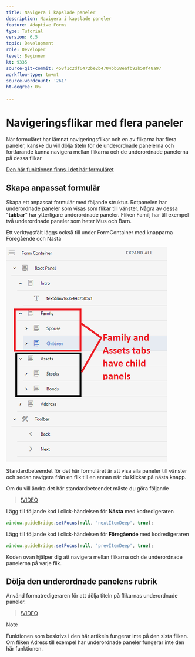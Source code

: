 ```yaml
---
title: Navigera i kapslade paneler
description: Navigera i kapslade paneler
feature: Adaptive Forms
type: Tutorial
version: 6.5
topic: Development
role: Developer
level: Beginner
kt: 9335
source-git-commit: 458f1c2df6472be2b4704bb68eafb92b58f48a97
workflow-type: tm+mt
source-wordcount: '261'
ht-degree: 0%

---
```


# Navigeringsflikar med flera paneler

När formuläret har lämnat navigeringsflikar och en av flikarna har flera paneler, kanske du vill dölja titeln för de underordnade panelerna och fortfarande kunna navigera mellan flikarna och de underordnade panelerna på dessa flikar

[Den här funktionen finns i det här formuläret](https://forms.enablementadobe.com/content/forms/af/testnav1.html)




## Skapa anpassat formulär

Skapa ett anpassat formulär med följande struktur. Rotpanelen har underordnade paneler som visas som flikar till vänster. Några av dessa &quot;**tabbar**&quot; har ytterligare underordnade paneler. Fliken Familj har till exempel två underordnade paneler som heter Mus och Barn.

Ett verktygsfält läggs också till under FormContainer med knapparna Föregående och Nästa

![verktygsfältsavstånd](assets/multiple-panels.png)



Standardbeteendet för det här formuläret är att visa alla paneler till vänster och sedan navigera från en flik till en annan när du klickar på nästa knapp.

Om du vill ändra det här standardbeteendet måste du göra följande

>[!VIDEO](https://video.tv.adobe.com/v/338369?quality=9&learn=on)


Lägg till följande kod i click-händelsen för **Nästa** med kodredigeraren

```javascript
window.guideBridge.setFocus(null, 'nextItemDeep', true);
```

Lägg till följande kod i click-händelsen för **Föregående** med kodredigeraren

```javascript
window.guideBridge.setFocus(null, 'prevItemDeep', true);
```

Koden ovan hjälper dig att navigera mellan flikarna och de underordnade panelerna på varje flik.

## Dölja den underordnade panelens rubrik

Använd formatredigeraren för att dölja titeln på flikarnas underordnade paneler.

>[!VIDEO](https://video.tv.adobe.com/v/338370?quality=9&learn=on)

>[!NOTE]
>
>Funktionen som beskrivs i den här artikeln fungerar inte på den sista fliken. Om fliken Adress till exempel har underordnade paneler fungerar inte den här funktionen.

